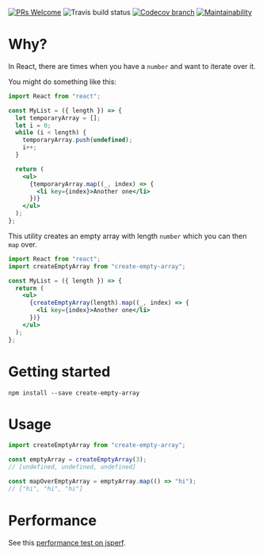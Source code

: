 [![PRs Welcome](https://img.shields.io/badge/PRs-welcome-brightgreen.svg?style=flat-square)](http://makeapullrequest.com)
![Travis build status](https://travis-ci.org/newyork-anthonyng/create-empty-array.svg?branch=master)
[![Codecov branch](https://img.shields.io/codecov/c/github/newyork-anthonyng/create-empty-array/master.svg)](https://codecov.io/gh/newyork-anthonyng/create-empty-array)
[![Maintainability](https://api.codeclimate.com/v1/badges/faefec967ef40a030c3e/maintainability)](https://codeclimate.com/github/newyork-anthonyng/create-empty-array/maintainability)

# Why?
In React, there are times when you have a `number` and want to iterate over it.

You might do something like this:
```jsx
import React from "react";

const MyList = ({ length }) => {
  let temporaryArray = [];
  let i = 0;
  while (i < length) {
    temporaryArray.push(undefined);
    i++;
  }

  return (
    <ul>
      {temporaryArray.map((_, index) => {
        <li key={index}>Another one</li>
      })}
    </ul>  
  );
};
```

This utility creates an empty array with length `number` which you can then `map` over.

```jsx
import React from "react";
import createEmptyArray from "create-empty-array";

const MyList = ({ length }) => {
  return (
    <ul>
      {createEmptyArray(length).map((_, index) => {
        <li key={index}>Another one</li>
      })}
    </ul>  
  );
};
```

# Getting started
```shell
npm install --save create-empty-array
```

# Usage
```javascript
import createEmptyArray from "create-empty-array";

const emptyArray = createEmptyArray(3);
// [undefined, undefined, undefined]

const mapOverEmptyArray = emptyArray.map(() => "hi");
// ["hi", "hi", "hi"]
```

# Performance
See this [performance test on jsperf](https://jsperf.com/create-empty-arrays/).

